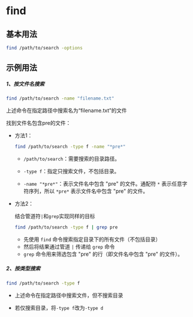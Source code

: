 # find

## 基本用法

```bash
find /path/to/search -options
```

## 示例用法

##### 1、按文件名搜索

```bash
find /path/to/search -name "filename.txt"
```

上述命令在指定路径中搜索名为“filename.txt”的文件

找到文件名包含pre的文件：

- 方法1：

  ```bash
  find /path/to/search -type f -name "*pre*"
  ```

  - `/path/to/search`：需要搜索的目录路径。

  - `-type f`：指定只搜索文件，不包括目录。

  - `-name "*pre*"`：表示文件名中包含 "pre" 的文件。通配符 `*` 表示任意字符序列，所以 `*pre*` 表示文件名中包含 "pre" 的文件。

- 方法2：

  结合管道符`|`和`grep`实现同样的目标

  ```bash
  find /path/to/search -type f | grep pre
  ```

  - 先使用 `find` 命令搜索指定目录下的所有文件（不包括目录）
  - 然后将结果通过管道 `|` 传递给 `grep` 命令
  - `grep` 命令用来筛选包含 "pre" 的行（即文件名中包含 "pre" 的文件）。

##### 2、按类型搜索

```bash
find /path/to/search -type f
```

- 上述命令在指定路径中搜索文件，但不搜索目录

- 若仅搜索目录，将`-type f`改为`-type d`

